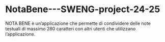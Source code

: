 # NotaBene---SWENG-project-24-25
NOTA BENE è un’applicazione che permette di condividere delle note testuali di massimo 280 caratteri con altri utenti che utilizzano l’applicazione.
